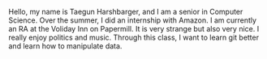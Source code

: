 
Hello, my name is Taegun Harshbarger, and I am a senior in Computer Science. Over the summer, I did an internship with Amazon. I am currently an RA at the Voliday Inn on Papermill. It is very strange but also very nice. I really enjoy politics and music. Through this class, I want to learn git better and learn how to manipulate data.